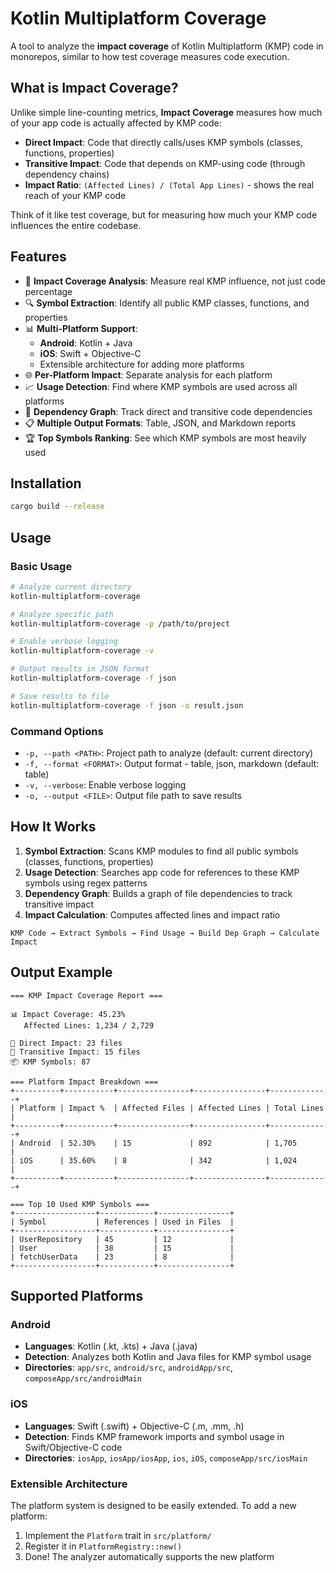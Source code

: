 # Kotlin Multiplatform Coverage

A tool to analyze the **impact coverage** of Kotlin Multiplatform (KMP) code in monorepos, similar to how test coverage measures code execution.

## What is Impact Coverage?

Unlike simple line-counting metrics, **Impact Coverage** measures how much of your app code is actually affected by KMP code:

- **Direct Impact**: Code that directly calls/uses KMP symbols (classes, functions, properties)
- **Transitive Impact**: Code that depends on KMP-using code (through dependency chains)
- **Impact Ratio**: `(Affected Lines) / (Total App Lines)` - shows the real reach of your KMP code

Think of it like test coverage, but for measuring how much your KMP code influences the entire codebase.

## Features

- 🎯 **Impact Coverage Analysis**: Measure real KMP influence, not just code percentage
- 🔍 **Symbol Extraction**: Identify all public KMP classes, functions, and properties
- 📊 **Multi-Platform Support**:
  - **Android**: Kotlin + Java
  - **iOS**: Swift + Objective-C
  - Extensible architecture for adding more platforms
- 🌐 **Per-Platform Impact**: Separate analysis for each platform
- 📈 **Usage Detection**: Find where KMP symbols are used across all platforms
- 🔗 **Dependency Graph**: Track direct and transitive code dependencies
- 📋 **Multiple Output Formats**: Table, JSON, and Markdown reports
- 🏆 **Top Symbols Ranking**: See which KMP symbols are most heavily used

## Installation

```bash
cargo build --release
```

## Usage

### Basic Usage

```bash
# Analyze current directory
kotlin-multiplatform-coverage

# Analyze specific path
kotlin-multiplatform-coverage -p /path/to/project

# Enable verbose logging
kotlin-multiplatform-coverage -v

# Output results in JSON format
kotlin-multiplatform-coverage -f json

# Save results to file
kotlin-multiplatform-coverage -f json -o result.json
```

### Command Options

- `-p, --path <PATH>`: Project path to analyze (default: current directory)
- `-f, --format <FORMAT>`: Output format - table, json, markdown (default: table)
- `-v, --verbose`: Enable verbose logging
- `-o, --output <FILE>`: Output file path to save results

## How It Works

1. **Symbol Extraction**: Scans KMP modules to find all public symbols (classes, functions, properties)
2. **Usage Detection**: Searches app code for references to these KMP symbols using regex patterns
3. **Dependency Graph**: Builds a graph of file dependencies to track transitive impact
4. **Impact Calculation**: Computes affected lines and impact ratio

```
KMP Code → Extract Symbols → Find Usage → Build Dep Graph → Calculate Impact
```

## Output Example

```
=== KMP Impact Coverage Report ===

📊 Impact Coverage: 45.23%
   Affected Lines: 1,234 / 2,729

🎯 Direct Impact: 23 files
🔗 Transitive Impact: 15 files
📦 KMP Symbols: 87

=== Platform Impact Breakdown ===
+----------+-----------+----------------+----------------+-------------+
| Platform | Impact %  | Affected Files | Affected Lines | Total Lines |
+----------+-----------+----------------+----------------+-------------+
| Android  | 52.30%    | 15             | 892            | 1,705       |
| iOS      | 35.60%    | 8              | 342            | 1,024       |
+----------+-----------+----------------+----------------+-------------+

=== Top 10 Used KMP Symbols ===
+------------------+------------+----------------+
| Symbol           | References | Used in Files  |
+------------------+------------+----------------+
| UserRepository   | 45         | 12             |
| User             | 38         | 15             |
| fetchUserData    | 23         | 8              |
+------------------+------------+----------------+
```

## Supported Platforms

### Android
- **Languages**: Kotlin (.kt, .kts) + Java (.java)
- **Detection**: Analyzes both Kotlin and Java files for KMP symbol usage
- **Directories**: `app/src`, `android/src`, `androidApp/src`, `composeApp/src/androidMain`

### iOS
- **Languages**: Swift (.swift) + Objective-C (.m, .mm, .h)
- **Detection**: Finds KMP framework imports and symbol usage in Swift/Objective-C code
- **Directories**: `iosApp`, `iosApp/iosApp`, `ios`, `iOS`, `composeApp/src/iosMain`

### Extensible Architecture
The platform system is designed to be easily extended. To add a new platform:
1. Implement the `Platform` trait in `src/platform/`
2. Register it in `PlatformRegistry::new()`
3. Done! The analyzer automatically supports the new platform
